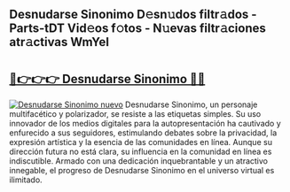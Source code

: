 ## Desnudarse Sinonimo D𝚎sn𝚞dos filtr𝚊dos - Parts-tDT Vid𝚎os f𝚘tos - N𝚞evas filtr𝚊ciones atr𝚊ctivas WmYeI

# <h2><a href="http://mb68clv.tromn.icu/?c=Desnudarse+Sinonimo">🔗👉👉👉 Desnudarse Sinonimo 🔗🔗</a></h2>

[![Desnudarse Sinonimo nuevo](https://i.imgur.com/pEAQMta.gif)](http://mb68clv.tromn.icu/?c=Desnudarse+Sinonimo)
Desnudarse Sinonimo, un personaje multifacético y polarizador, se resiste a las etiquetas simples. Su uso innovador de los medios digitales para la autopresentación ha cautivado y enfurecido a sus seguidores, estimulando debates sobre la privacidad, la expresión artística y la esencia de las comunidades en línea. Aunque su dirección futura no está clara, su influencia en la comunidad en línea es indiscutible. Armado con una dedicación inquebrantable y un atractivo innegable, el progreso de Desnudarse Sinonimo en el universo virtual es ilimitado.
